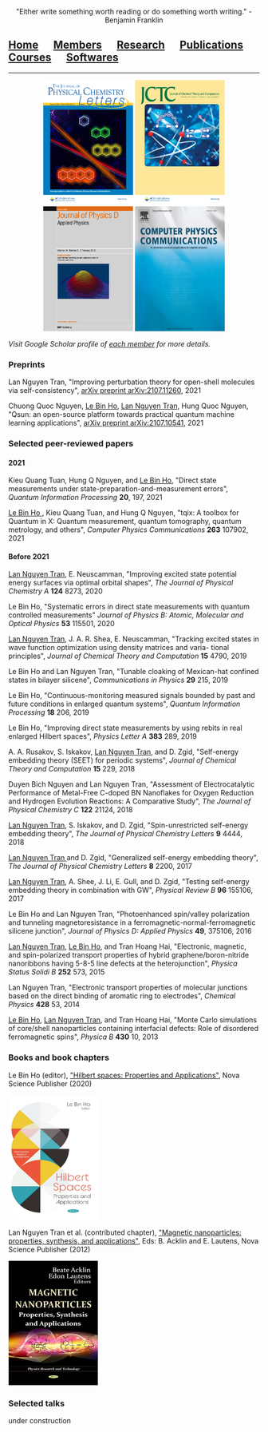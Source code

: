 <p align="center">
"Either write something worth reading or do something worth writing." - Benjamin Franklin</p>

## [Home](index.md)<img src="test_space.png" width="30" height="1">[Members](members.md)<img src="test_space.png" width="30" height="1">[Research](research.md)<img src="test_space.png" width="30" height="1">[<ins>Publications</ins>](publications.md)<img src="test_space.png" width="30" height="1">[Courses](courses.md)<img src="test_space.png" width="30" height="1">[Softwares](softwares.md)

<hr style="solid blue">

<p align="center">
<img src="jpcl.jpg" width="180" height="250"> <img src="jctc.jpg" width="180" height="250"> <img src="jpd.jpg" width="180" height="250">  <img src="cpc.jpg" width="180" height="250">
</p>

_Visit Google Scholar profile of [each member](members.md) for more details._

### **Preprints**
Lan Nguyen Tran, "Improving perturbation theory for open-shell molecules via self-consistency", [arXiv preprint arXiv:2107.11260](https://arxiv.org/abs/2107.11260), 2021

Chuong Quoc Nguyen, <ins>Le Bin Ho</ins>, <ins>Lan Nguyen Tran</ins>, Hung Quoc Nguyen, "Qsun: an open-source platform towards practical quantum machine learning applications", [arXiv preprint arXiv:2107.10541](https://arxiv.org/abs/2107.10541), 2021

### **Selected peer-reviewed papers**

#### **2021**
Kieu Quang Tuan, Hung Q Nguyen, and <ins>Le Bin Ho</ins>, "Direct state measurements under state-preparation-and-measurement errors", _Quantum Information Processing_ **20**, 197, 2021

<ins> Le Bin Ho </ins>, Kieu Quang Tuan, and Hung Q Nguyen, "tqix: A toolbox for Quantum in X: Quantum measurement, quantum tomography, quantum metrology, and others", _Computer Physics Communications_ **263** 107902, 2021


#### **Before 2021**
<ins>Lan Nguyen Tran</ins>, E. Neuscamman, "Improving excited state potential energy surfaces via optimal orbital shapes", _The Journal of Physical Chemistry A_ **124** 8273, 2020 

Le Bin Ho, "Systematic errors in direct state measurements with quantum controlled measurements" _Journal of Physics B: Atomic, Molecular and Optical Physics_ **53** 115501, 2020

<ins>Lan Nguyen Tran</ins>, J. A. R. Shea, E. Neuscamman, "Tracking excited states in wave function optimization using density matrices and varia- tional principles",
_Journal of Chemical Theory and Computation_ **15** 4790, 2019

Le Bin Ho and Lan Nguyen Tran, "Tunable cloaking of Mexican-hat confined states in bilayer silicene", _Communications in Physics_ **29** 215, 2019

Le Bin Ho, "Continuous-monitoring measured signals bounded by past and future conditions in enlarged quantum systems", _Quantum Information Processing_ **18** 206, 2019

Le Bin Ho, "Improving direct state measurements by using rebits in real enlarged Hilbert spaces", _Physics Letter A_ **383** 289, 2019

A. A. Rusakov, S. Iskakov, <ins>Lan Nguyen Tran</ins>, and D. Zgid, "Self-energy embedding theory (SEET) for periodic systems", _Journal of Chemical Theory and Computation_ **15** 229, 2018

Duyen Bich Nguyen and Lan Nguyen Tran, "Assessment of Electrocatalytic Performance of Metal-Free C-doped BN Nanoflakes for Oxygen Reduction and Hydrogen Evolution Reactions: A Comparative Study", _The Journal of Physical Chemistry C_ **122** 21124, 2018

<ins>Lan Nguyen Tran</ins>, S. Iskakov, and D. Zgid, "Spin-unrestricted self-energy embedding theory", _The Journal of Physical Chemistry Letters_ **9** 4444, 2018

<ins>Lan Nguyen Tran </ins> and D. Zgid, "Generalized self-energy embedding theory", _The Journal of Physical Chemistry Letters_ **8** 2200, 2017

<ins>Lan Nguyen Tran</ins>, A. Shee, J. Li, E. Gull, and D. Zgid, "Testing self-energy embedding theory in combination with GW", _Physical Review B_ **96** 155106, 2017

Le Bin Ho and Lan Nguyen Tran, "Photoenhanced spin/valley polarization and tunneling magnetoresistance in a ferromagnetic-normal-ferromagnetic silicene junction", _Journal of Physics D: Applied Physics_ **49**, 375106, 2016 

<ins>Lan Nguyen Tran</ins>, <ins>Le Bin Ho</ins>, and Tran Hoang Hai, "Electronic, magnetic, and spin-polarized transport properties of hybrid graphene/boron-nitride nanoribbons having 5-8-5 line defects at the heterojunction", _Physica Status Solidi B_ **252** 573, 2015

Lan Nguyen Tran, "Electronic transport properties of molecular junctions based on the direct binding of aromatic ring to electrodes", _Chemical Physics_ **428** 53, 2014

<ins>Le Bin Ho</ins>, <ins>Lan Nguyen Tran</ins>, and Tran Hoang Hai, "Monte Carlo simulations of core/shell nanoparticles containing interfacial defects: Role of disordered ferromagnetic spins", _Physica B_ **430** 10, 2013

### **Books and book chapters**

Le Bin Ho (editor), ["Hilbert spaces: Properties and Applications"](https://novapublishers.com/shop/hilbert-spaces-properties-and-applications/), Nova Science Publisher (2020)
<p align="left">
<img src="Hilbert_book.jpg" width="180" height="250">
</p>

Lan Nguyen Tran et al. (contributed chapter), ["Magnetic nanoparticles: properties, synthesis, and applications"](http://www.novapublishers.org/catalog/product_info.php?products_id=30888), Eds: B. Acklin and E. Lautens, Nova Science Publisher (2012)
<p align="left">
<img src="MNPs_book.jpg" width="180" height="250">
</p>


### **Selected talks**
under construction
